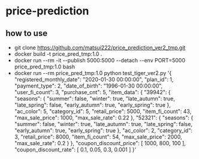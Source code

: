 # price-prediction
## how to use
 - git clone https://github.com/matsui222/price_prediction_ver2_tmp.git
 - docker build -t price_pred_tmp:1.0 .
 - docker run --rm -it --publish 5000:5000 --detach --env PORT=5000 price_pred_tmp:1.0 bash
 - docker run --rm price_pred_tmp:1.0 python test_tiger_ver2.py '{ "registered_monthly_date": "2020-01-30 00:00:00", "plan_id": 1, "payment_type": 2, "date_of_birth": "1996-01-30 00:00:00", "user_fi_count": 3, "purchase_cnt": 5, "item_data": { "39942": { "seasons": { "summer": false, "winter": true, "late_autumn": true, "late_spring": false, "early_autumn": true, "early_spring": true }, "ac_color": 5, "category_id": 5, "retail_price": 5000, "item_fi_count": 43, "max_sale_price": 1000, "max_sale_rate": 0.22 }, "52321": { "seasons": { "summer": false, "winter": true, "late_autumn": true, "late_spring": false, "early_autumn": true, "early_spring": true }, "ac_color": 2, "category_id": 3, "retail_price": 8000, "item_fi_count": 54, "max_sale_price": 2000, "max_sale_rate": 0.2 } }, "coupon_discount_price": [ 1000, 800, 100 ], "coupon_discount_rate": [ 0.1, 0.05, 0.3, 0.001 ] }'
